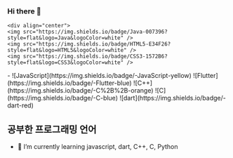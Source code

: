 ### Hi there 👋

	<div align="center">
	<img src="https://img.shields.io/badge/Java-007396?style=flat&logo=Java&logoColor=white" />
	<img src="https://img.shields.io/badge/HTML5-E34F26?style=flat&logo=HTML5&logoColor=white" />
	<img src="https://img.shields.io/badge/CSS3-1572B6?style=flat&logo=CSS3&logoColor=white" />
</div>
- ![JavaScript](https://img.shields.io/badge/-JavaScript-yellow) ![Flutter](https://img.shields.io/badge/-Flutter-blue) ![C++](https://img.shields.io/badge/-C%2B%2B-orange) ![C](https://img.shields.io/badge/-C-blue) ![dart](https://img.shields.io/badge/-dart-red)

## 공부한 프로그래밍 언어
- 🌱 I’m currently learning javascript, dart, C++, C, Python
